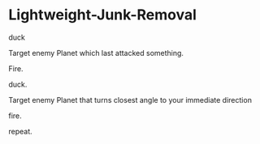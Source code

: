 # Lightweight-Junk-Removal
duck

Target enemy Planet which last attacked something.

Fire.

duck.

Target enemy Planet that turns closest angle to your immediate direction

fire.

repeat.

